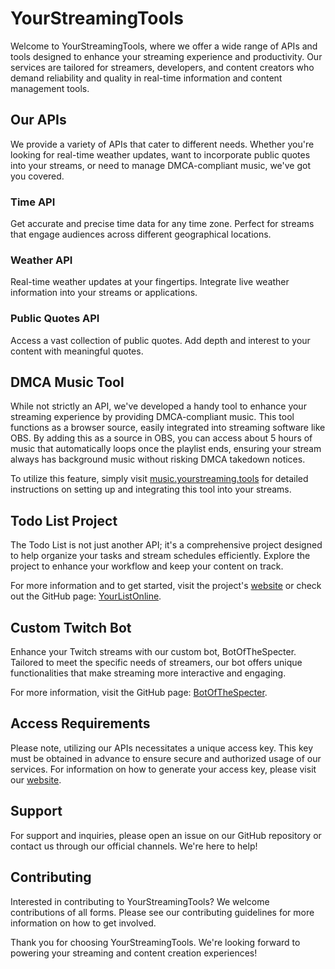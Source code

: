 # YourStreamingTools

Welcome to YourStreamingTools, where we offer a wide range of APIs and tools designed to enhance your streaming experience and productivity. Our services are tailored for streamers, developers, and content creators who demand reliability and quality in real-time information and content management tools.

## Our APIs

We provide a variety of APIs that cater to different needs. Whether you're looking for real-time weather updates, want to incorporate public quotes into your streams, or need to manage DMCA-compliant music, we've got you covered.

### Time API

Get accurate and precise time data for any time zone. Perfect for streams that engage audiences across different geographical locations.

### Weather API

Real-time weather updates at your fingertips. Integrate live weather information into your streams or applications.

### Public Quotes API

Access a vast collection of public quotes. Add depth and interest to your content with meaningful quotes.

## DMCA Music Tool

While not strictly an API, we've developed a handy tool to enhance your streaming experience by providing DMCA-compliant music. This tool functions as a browser source, easily integrated into streaming software like OBS. By adding this as a source in OBS, you can access about 5 hours of music that automatically loops once the playlist ends, ensuring your stream always has background music without risking DMCA takedown notices.

To utilize this feature, simply visit [music.yourstreaming.tools](https://music.yourstreaming.tools) for detailed instructions on setting up and integrating this tool into your streams.

## Todo List Project

The Todo List is not just another API; it's a comprehensive project designed to help organize your tasks and stream schedules efficiently. Explore the project to enhance your workflow and keep your content on track.

For more information and to get started, visit the project's [website](https://yourlist.online/) or check out the GitHub page: [YourListOnline](https://github.com/YourStreamingTools/YourListOnline).

## Custom Twitch Bot

Enhance your Twitch streams with our custom bot, BotOfTheSpecter. Tailored to meet the specific needs of streamers, our bot offers unique functionalities that make streaming more interactive and engaging.

For more information, visit the GitHub page: [BotOfTheSpecter](https://github.com/YourStreamingTools/BotOfTheSpecter).

## Access Requirements

Please note, utilizing our APIs necessitates a unique access key. This key must be obtained in advance to ensure secure and authorized usage of our services. For information on how to generate your access key, please visit our [website](https://yourstreamingtools.com/).

## Support

For support and inquiries, please open an issue on our GitHub repository or contact us through our official channels. We're here to help!

## Contributing

Interested in contributing to YourStreamingTools? We welcome contributions of all forms. Please see our contributing guidelines for more information on how to get involved.

Thank you for choosing YourStreamingTools. We're looking forward to powering your streaming and content creation experiences!
